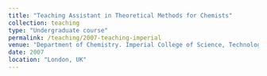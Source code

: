 ```yaml
---
title: "Teaching Assistant in Theoretical Methods for Chemists"
collection: teaching
type: "Undergraduate course"
permalink: /teaching/2007-teaching-imperial
venue: "Department of Chemistry. Imperial College of Science, Technology and Medicine"
date: 2007
location: "London, UK"
---
```


